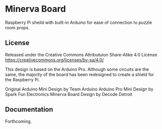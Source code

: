 Minerva Board
=============
Raspberry Pi sheild with built-in Arduino for ease of connection to puzzle room props.

License
-------
Released under the Creative Commons Attributuion Share-Alike 4.0 License
https://creativecommons.org/licenses/by-sa/4.0/

This design is based on the Arduino Pro. Although some circuits are the same, the majority of the board has been redesigned to create a shield for the Raspberry Pi. 

Original Arduino Mini Design by Team Arduino
Arduino Pro Mini Design by Spark Fun Electronics
Minerva Board Design by Decode Detroit

Documentation
-------------
Forthcoming.

